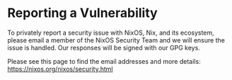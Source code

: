 # Reporting a Vulnerability

To privately report a security issue with NixOS, Nix, and its ecosystem,
please email a member of the NixOS Security Team and we will ensure the issue
is handled. Our responses will be signed with our GPG keys.

Please see this page to find the email addresses and more details:
https://nixos.org/nixos/security.html
